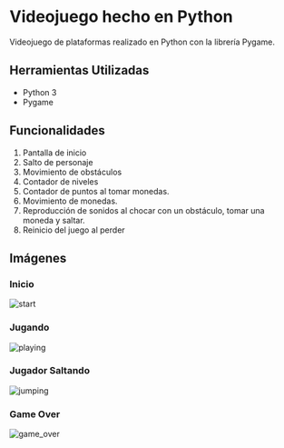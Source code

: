 # Videojuego hecho en Python

Videojuego de plataformas realizado en Python con la librería Pygame.

## Herramientas Utilizadas
* Python 3
* Pygame

## Funcionalidades
1. Pantalla de inicio
1. Salto de personaje
1. Movimiento de obstáculos
1. Contador de niveles
1. Contador de puntos al tomar monedas.
1. Movimiento de monedas.
1. Reproducción de sonidos al chocar con un obstáculo, tomar una moneda y saltar.
1. Reinicio del juego al perder

## Imágenes

### Inicio
![start](https://user-images.githubusercontent.com/23042251/124401000-32f14f80-dcec-11eb-8bc9-7dbdb0042aff.png)

### Jugando
![playing](https://user-images.githubusercontent.com/23042251/124400999-32f14f80-dcec-11eb-85ff-377f8b315ed5.png)

### Jugador Saltando
![jumping](https://user-images.githubusercontent.com/23042251/124400998-3258b900-dcec-11eb-909a-7f348fd75355.png)

### Game Over
![game_over](https://user-images.githubusercontent.com/23042251/124400997-31c02280-dcec-11eb-9f73-a6604ae0ec2e.png)
